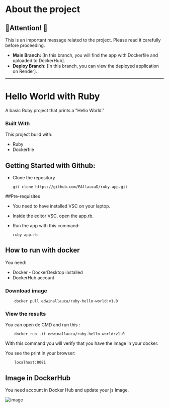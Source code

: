 # About the project


## **🚨Attention! 🚨**

This is an important message related to the project. Please read it carefully before proceeding.

- **Main Branch:** [In this branch, you will find the app with Dockerfile and uploaded to DockerHub].
- **Deploy Branch:** [In this branch, you can view the deployed application on Render].

---

# Hello World with Ruby


A basic Ruby project that prints a "Hello World."

### Built With

This project build with:
 * Ruby
 * Dockerfile

## Getting Started with Github: 
* Clone the repository

    ```
    git clone https://github.com/EAllaucaD/ruby-app.git
    ```


##Pre-requisites

* You need to have installed VSC on your laptop.
* Inside the editor VSC, open the app.rb.

* Run the app with this command:

    ```
    ruby app.rb
    ```

## How to run with docker
You need:

* Docker - DockerDesktop installed
* DockerHub account

### Download image
```
    docker pull edwinallauca/ruby-hello-world:v1.0
```

### View the results
You can open de CMD and run this :
```
    docker run -it edwinallauca/ruby-hello-world:v1.0
```
With this command you will verify that you have the image in your docker.

You see the print in your browser: 


```
    localhost:8081
```

## Image in DockerHub

You need account in Docker Hub and update your js Image.

![image](https://github.com/user-attachments/assets/bb09b016-dbd3-48f0-a6d1-264356637750)

